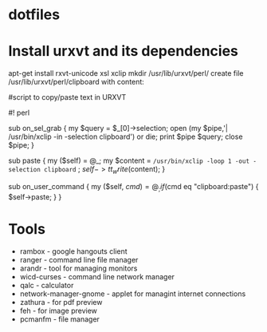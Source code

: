 # dotfiles

# Install urxvt and its dependencies

apt-get install rxvt-unicode xsl xclip
mkdir /usr/lib/urxvt/perl/
create file /usr/lib/urxvt/perl/clipboard with content:

#script to copy/paste text in URXVT

#! perl

sub on_sel_grab {
    my $query = $_[0]->selection;
    open (my $pipe,'| /usr/bin/xclip -in -selection clipboard') or die;
    print $pipe $query;
    close $pipe;
}

sub paste {
    my ($self) = @_;
    my $content = `/usr/bin/xclip -loop 1 -out -selection clipboard` ;
    $self->tt_write ($content);
}

sub on_user_command {
    my ($self, $cmd) = @_;
    if ($cmd eq "clipboard:paste") {
        $self->paste;
    }
}

# Tools

* rambox - google hangouts client
* ranger - command line file manager
* arandr - tool for managing monitors
* wicd-curses - command line network manager
* qalc - calculator
* network-manager-gnome - applet for managint internet connections
* zathura - for pdf preview
* feh - for image preview
* pcmanfm - file manager
